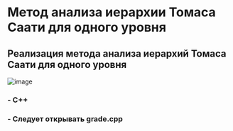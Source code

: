 # Метод анализа иерархии Томаса Саати для одного уровня
## Реализация метода анализа иерархий Томаса Саати для одного уровня
![image](https://user-images.githubusercontent.com/90555557/142768863-b56efc29-9506-4a31-94b8-9b6284f93212.png)
### - C++
### - Следует открывать grade.cpp
